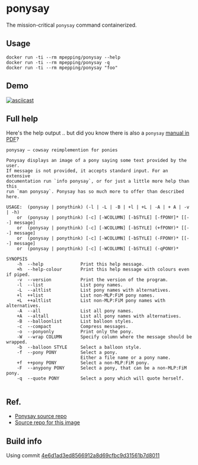 # ponysay

The mission-critical `ponysay` command containerized.


Usage
-----

```
docker run -ti --rm mpepping/ponysay --help
docker run -ti --rm mpepping/ponysay -q
docker run -ti --rm mpepping/ponysay "foo"

```

Demo
----

[![asciicast](https://asciinema.org/a/a5uhtpmy5wbkiilqkivi7luir.png)](https://asciinema.org/a/a5uhtpmy5wbkiilqkivi7luir)


Full help
---------

Here's the help output .. but did you know there is also a `ponysay` [manual in PDF](https://github.com/erkin/ponysay/blob/master/ponysay.pdf)?


```
ponysay — cowsay reimplemention for ponies

Ponysay displays an image of a pony saying some text provided by the user.
If message is not provided, it accepts standard input. For an extensive
documentation run `info ponysay`, or for just a little more help than this
run `man ponysay`. Ponysay has so much more to offer than described here.

USAGE:	(ponysay | ponythink) (-l | -L | -B | +l | +L | -A | + A | -v | -h)
    or	(ponysay | ponythink) [-c] [-WCOLUMN] [-bSTYLE] [-fPONY]* [[--] message]
    or	(ponysay | ponythink) [-c] [-WCOLUMN] [-bSTYLE] (+fPONY)* [[--] message]
    or	(ponysay | ponythink) [-c] [-WCOLUMN] [-bSTYLE] (-FPONY)* [[--] message]
    or	(ponysay | ponythink) [-c] [-WCOLUMN] [-bSTYLE] (-qPONY)*

SYNOPSIS
    -h  --help              Print this help message.
    +h  --help-colour       Print this help message with colours even if piped.
    -v  --version           Print the version of the program.
    -l  --list              List pony names.
    -L  --altlist           List pony names with alternatives.
    +l  ++list              List non-MLP:FiM pony names.
    +L  ++altlist           List non-MLP:FiM pony names with alternatives.
    -A  --all               List all pony names.
    +A  --altall            List all pony names with alternatives.
    -B  --balloonlist       List balloon styles.
    -c  --compact           Compress messages.
    -o  --ponyonly          Print only the pony.
    -W  --wrap COLUMN       Specify column where the message should be wrapped.
    -b  --balloon STYLE     Select a balloon style.
    -f  --pony PONY         Select a pony.
                            Either a file name or a pony name.
    +f  ++pony PONY         Select a non-MLP:FiM pony.
    -F  --anypony PONY      Select a pony, that can be a non-MLP:FiM pony.
    -q  --quote PONY        Select a pony which will quote herself.


```


Ref.
----

* [Ponysay source repo](https://github.com/erkin/ponysay/)
* [Source repo for this image](http://github.com/mpepping)


Build info
----------

Using commit [4e6d1ad3ed8566912a8d69cfbc9d31561b7d8011](https://github.com/erkin/ponysay/commit/4e6d1ad3ed8566912a8d69cfbc9d31561b7d8011)
